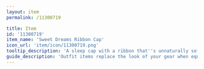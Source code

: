 ```yaml
---
layout: item
permalink: /11300719

title: Item
id: '11300719'
item_name: 'Sweet Dreams Ribbon Cap'
icon_url: 'item/icon/11300719.png'
tooltip_description: 'A sleep cap with a ribbon that''s unnaturally soft to the touch.'
guide_description: 'Outfit items replace the look of your gear when equipped.'
---
```

